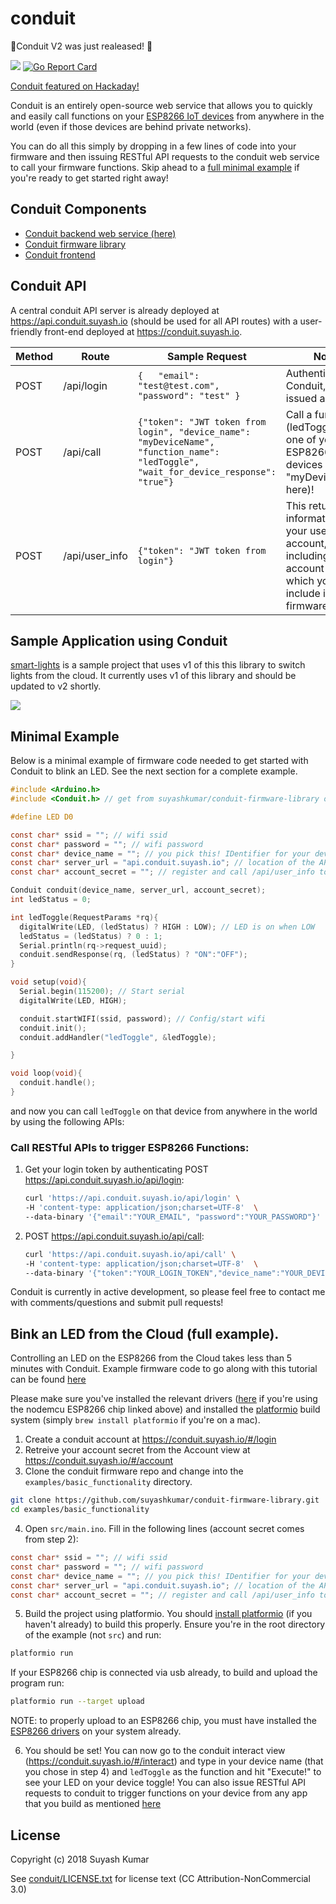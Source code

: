 # conduit
:eyes:Conduit V2 was just realeased! :eyes:

<a href="https://travis-ci.org/suyashkumar/conduit" target="_blank"><img src="https://travis-ci.org/suyashkumar/conduit.svg?branch=master" /></a> [![Go Report Card](https://goreportcard.com/badge/github.com/suyashkumar/conduit)](https://goreportcard.com/report/github.com/suyashkumar/conduit)

[Conduit featured on Hackaday!](http://hackaday.com/2017/01/17/servo-controlled-iot-light-switches/)

Conduit is an entirely open-source web service that allows you to quickly and easily call functions on your [ESP8266 IoT devices](https://www.amazon.com/HiLetgo-Version-NodeMCU-Internet-Development/dp/B010O1G1ES/ref=sr_1_3?ie=UTF8&qid=1483953570&sr=8-3&keywords=nodemcu+esp8266) from anywhere in the world (even if those devices are behind private networks). 

You can do all this simply by dropping in a few lines of code into your firmware and then issuing RESTful API requests to the conduit web service to call your firmware functions. Skip ahead to a [full minimal example](README.md/#bink-an-led-from-the-cloud-full-example) if you're ready to get started right away!

## Conduit Components
* [Conduit backend web service (here)](https://github.com/suyashkumar/conduit)
* [Conduit firmware library](https://github.com/suyashkumar/conduit-firmware-library)
* [Conduit frontend](https://github.com/suyashkumar/conduit-frontend)

## Conduit API
A central conduit API server is already deployed at https://api.conduit.suyash.io (should be used for all API routes) with a user-friendly front-end deployed at https://conduit.suyash.io. 

| Method | Route          | Sample Request                                                                                                                           | Notes                                                                                                                     |
|--------|----------------|------------------------------------------------------------------------------------------------------------------------------------------|---------------------------------------------------------------------------------------------------------------------------|
| POST   | /api/login     | ``` {   "email": "test@test.com",   "password": "test" }  ```                                                                            | Authenticate with Conduit, get issued a JWT                                                                               |
| POST   | /api/call      | ```{"token": "JWT token from login", "device_name": "myDeviceName", "function_name": "ledToggle", "wait_for_device_response": "true"}``` | Call a function (ledToggle) on one of your ESP8266 devices (named "myDeviceName" here)!                                   |
| POST   | /api/user_info | ```{"token": "JWT token from login"}```                                                                                                  | This returns information about your user account, including your account  secret which you must include in your firmware. |


## Sample Application using Conduit
[smart-lights](https://github.com/suyashkumar/smart-lights) is a sample project that uses v1 of this this library to switch lights from the cloud. It currently uses v1 of this library and should be updated to v2 shortly. 

![](https://github.com/suyashkumar/smart-lights/blob/master/img/lightswitch.gif)

## Minimal Example
Below is a minimal example of firmware code needed to get started with Conduit to blink an LED. See the next section for a complete example. 
```C
#include <Arduino.h>
#include <Conduit.h> // get from suyashkumar/conduit-firmware-library or platformio

#define LED D0

const char* ssid = ""; // wifi ssid
const char* password = ""; // wifi password
const char* device_name = ""; // you pick this! IDentifier for your device
const char* server_url = "api.conduit.suyash.io"; // location of the API server
const char* account_secret = ""; // register and call /api/user_info to get this

Conduit conduit(device_name, server_url, account_secret);
int ledStatus = 0;

int ledToggle(RequestParams *rq){
  digitalWrite(LED, (ledStatus) ? HIGH : LOW); // LED is on when LOW
  ledStatus = (ledStatus) ? 0 : 1;
  Serial.println(rq->request_uuid);
  conduit.sendResponse(rq, (ledStatus) ? "ON":"OFF");
}

void setup(void){
  Serial.begin(115200); // Start serial
  digitalWrite(LED, HIGH);

  conduit.startWIFI(ssid, password); // Config/start wifi
  conduit.init();
  conduit.addHandler("ledToggle", &ledToggle);

}

void loop(void){
  conduit.handle();
}
```

and now you can call `ledToggle` on that device from anywhere in the world by using the following APIs:

### Call RESTful APIs to trigger ESP8266 Functions: 
1) Get your login token by authenticating
POST https://api.conduit.suyash.io/api/login:
   ```sh
   curl 'https://api.conduit.suyash.io/api/login' \
   -H 'content-type: application/json;charset=UTF-8'  \
   --data-binary '{"email":"YOUR_EMAIL", "password":"YOUR_PASSWORD"}' --compressed
    ```

2) POST https://api.conduit.suyash.io/api/call:

   ```sh
   curl 'https://api.conduit.suyash.io/api/call' \
   -H 'content-type: application/json;charset=UTF-8'  \
   --data-binary '{"token":"YOUR_LOGIN_TOKEN","device_name":"YOUR_DEVICE_NAME","function_name":"ledToggle","wait_for_device_response":true}' --compressed
    ```


Conduit is currently in active development, so please feel free to contact me with comments/questions and submit pull requests!

## Bink an LED from the Cloud (full example).
Controlling an LED on the ESP8266 from the Cloud takes less than 5 minutes with Conduit. Example firmware code to go along with this tutorial can be found [here](https://github.com/suyashkumar/conduit-firmware-library/tree/master/examples/basic_functionality) 

Please make sure you've installed the relevant drivers ([here](https://www.silabs.com/products/mcu/Pages/USBtoUARTBridgeVCPDrivers.aspx) if you're using the nodemcu ESP8266 chip linked above) and installed the [platformio](http://docs.platformio.org/en/latest/installation.html) build system (simply `brew install platformio` if you're on a mac).

1. Create a conduit account at https://conduit.suyash.io/#/login
2. Retreive your account secret from the Account view at https://conduit.suyash.io/#/account
3. Clone the conduit firmware repo and change into the `examples/basic_functionality` directory.

  ```sh
  git clone https://github.com/suyashkumar/conduit-firmware-library.git
  cd examples/basic_functionality
  ```
4. Open `src/main.ino`. Fill in the following lines (account secret comes from step 2):

  ```C
const char* ssid = ""; // wifi ssid
const char* password = ""; // wifi password
const char* device_name = ""; // you pick this! IDentifier for your device
const char* server_url = "api.conduit.suyash.io"; // location of the API server
const char* account_secret = ""; // register and call /api/user_info to get this
  ```
5. Build the project using platformio. You should [install platformio](http://docs.platformio.org/en/latest/installation.html#python-package-manager) (if you haven't already) to build this properly. Ensure you're in the root directory of the example (not `src`) and run:

  ```sh
  platformio run
  ```
  If your ESP8266 chip is connected via usb already, to build and upload the program run:
  ```sh
  platformio run --target upload
  ```
  NOTE: to properly upload to an ESP8266 chip, you must have installed the [ESP8266 drivers](https://www.silabs.com/products/mcu/Pages/USBtoUARTBridgeVCPDrivers.aspx) on your system already.

6. You should be set! You can now go to the conduit interact view (https://conduit.suyash.io/#/interact) and type in your device name (that you chose in step 4) and `ledToggle` as the function and hit "Execute!" to see your LED on your device toggle! You can also issue RESTful API requests to conduit to trigger functions on your device from any app that you build as mentioned [here](README.md#call-restful-apis-to-trigger-esp8266-functions)


## License 
Copyright (c) 2018 Suyash Kumar

See [conduit/LICENSE.txt](https://github.com/suyashkumar/conduit/blob/master/LICENSE.txt) for license text (CC Attribution-NonCommercial 3.0)
